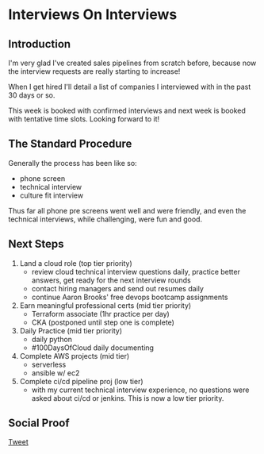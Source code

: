 
# Interviews On Interviews

## Introduction

I'm very glad I've created sales pipelines from scratch before, because now the interview requests are really starting to increase!

When I get hired I'll detail a list of companies I interviewed with in the past 30 days or so.

This week is booked with confirmed interviews and next week is booked with tentative time slots. Looking forward to it!

## The Standard Procedure

Generally the process has been like so:
- phone screen
- technical interview
- culture fit interview

Thus far all phone pre screens went well and were friendly, and even the technical interviews, while challenging, were fun and good. 

## Next Steps

1) Land a cloud role (top tier priority)
    - review cloud technical interview questions daily, practice better answers, get ready for the next interview rounds
    - contact hiring managers and send out resumes daily
    - continue Aaron Brooks' free devops bootcamp assignments
2) Earn meaningful professional certs (mid tier priority)
    - Terraform associate (1hr practice per day)
    - CKA (postponed until step one is complete)
3) Daily Practice (mid tier priority)
    - daily python
    - #100DaysOfCloud daily documenting
4) Complete AWS projects (mid tier)
    - serverless
    - ansible w/ ec2
5) Complete ci/cd pipeline proj (low tier)
    - with my current technical interview experience, no questions were asked about ci/cd or jenkins. This is now a low tier priority.

## Social Proof

[Tweet](https://twitter.com/lrnallday/status/1349123106653298689)
